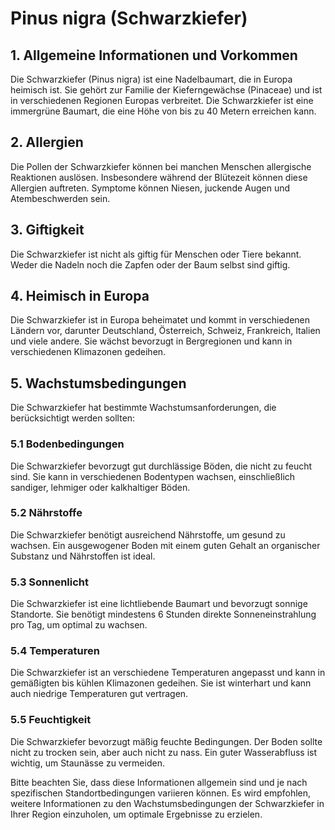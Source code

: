 # Pinus nigra (Schwarzkiefer)

## 1. Allgemeine Informationen und Vorkommen
Die Schwarzkiefer (Pinus nigra) ist eine Nadelbaumart, die in Europa heimisch ist. Sie gehört zur Familie der Kieferngewächse (Pinaceae) und ist in verschiedenen Regionen Europas verbreitet. Die Schwarzkiefer ist eine immergrüne Baumart, die eine Höhe von bis zu 40 Metern erreichen kann.

## 2. Allergien
Die Pollen der Schwarzkiefer können bei manchen Menschen allergische Reaktionen auslösen. Insbesondere während der Blütezeit können diese Allergien auftreten. Symptome können Niesen, juckende Augen und Atembeschwerden sein.

## 3. Giftigkeit
Die Schwarzkiefer ist nicht als giftig für Menschen oder Tiere bekannt. Weder die Nadeln noch die Zapfen oder der Baum selbst sind giftig.

## 4. Heimisch in Europa
Die Schwarzkiefer ist in Europa beheimatet und kommt in verschiedenen Ländern vor, darunter Deutschland, Österreich, Schweiz, Frankreich, Italien und viele andere. Sie wächst bevorzugt in Bergregionen und kann in verschiedenen Klimazonen gedeihen.

## 5. Wachstumsbedingungen
Die Schwarzkiefer hat bestimmte Wachstumsanforderungen, die berücksichtigt werden sollten:

### 5.1 Bodenbedingungen
Die Schwarzkiefer bevorzugt gut durchlässige Böden, die nicht zu feucht sind. Sie kann in verschiedenen Bodentypen wachsen, einschließlich sandiger, lehmiger oder kalkhaltiger Böden.

### 5.2 Nährstoffe
Die Schwarzkiefer benötigt ausreichend Nährstoffe, um gesund zu wachsen. Ein ausgewogener Boden mit einem guten Gehalt an organischer Substanz und Nährstoffen ist ideal.

### 5.3 Sonnenlicht
Die Schwarzkiefer ist eine lichtliebende Baumart und bevorzugt sonnige Standorte. Sie benötigt mindestens 6 Stunden direkte Sonneneinstrahlung pro Tag, um optimal zu wachsen.

### 5.4 Temperaturen
Die Schwarzkiefer ist an verschiedene Temperaturen angepasst und kann in gemäßigten bis kühlen Klimazonen gedeihen. Sie ist winterhart und kann auch niedrige Temperaturen gut vertragen.

### 5.5 Feuchtigkeit
Die Schwarzkiefer bevorzugt mäßig feuchte Bedingungen. Der Boden sollte nicht zu trocken sein, aber auch nicht zu nass. Ein guter Wasserabfluss ist wichtig, um Staunässe zu vermeiden.

Bitte beachten Sie, dass diese Informationen allgemein sind und je nach spezifischen Standortbedingungen variieren können. Es wird empfohlen, weitere Informationen zu den Wachstumsbedingungen der Schwarzkiefer in Ihrer Region einzuholen, um optimale Ergebnisse zu erzielen.
